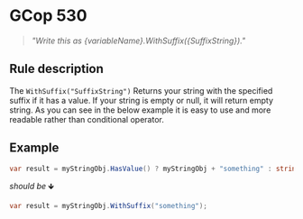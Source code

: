 ﻿# GCop 530

> *"Write this as \{variableName}.WithSuffix(\{SuffixString})."*

## Rule description

The `WithSuffix("SuffixString")` Returns your string with the specified suffix if it has a value. If your string is empty or null, it will return empty string. As you can see in the below example it is easy to use and more readable rather than conditional operator.

## Example

```csharp
var result = myStringObj.HasValue() ? myStringObj + "something" : string.Empty;
```

*should be* 🡻

```csharp
var result = myStringObj.WithSuffix("something");
```